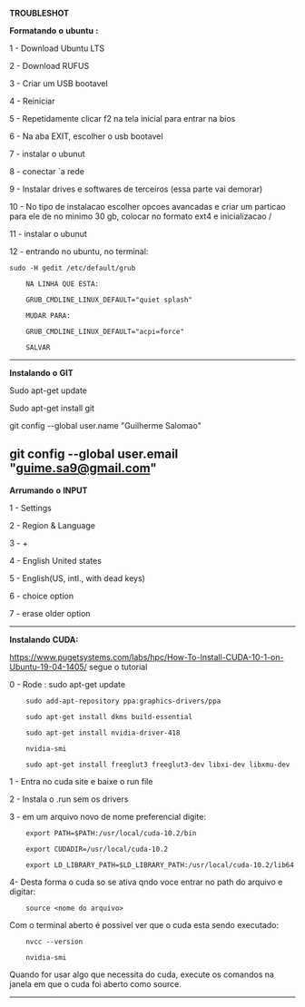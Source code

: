 **TROUBLESHOT**




**Formatando** **o** **ubuntu** **:**


1 - Download Ubuntu LTS

2 - Download RUFUS

3 - Criar um USB bootavel

4 - Reiniciar

5 - Repetidamente clicar f2 na tela inicial para entrar na bios

6 - Na aba EXIT, escolher o usb bootavel

7 - instalar o ubunut

8 - conectar `a rede

9 - Instalar drives e softwares de terceiros  (essa parte vai demorar)


10 - No tipo de instalacao escolher opcoes avancadas e criar um particao para ele de no minimo 30 gb, colocar no formato ext4 e inicializacao /

11 - instalar o ubunut

12 - entrando no ubuntu, no terminal:

	sudo -H gedit /etc/default/grub

		NA LINHA QUE ESTA:

		GRUB_CMDLINE_LINUX_DEFAULT="quiet splash"

		MUDAR PARA:

		GRUB_CMDLINE_LINUX_DEFAULT="acpi=force"

		SALVAR

------------------------------------------------------



**Instalando** **o** **GIT**


Sudo apt-get update 

Sudo apt-get install git

git config --global user.name "Guilherme Salomao" 

git config --global user.email "guime.sa9@gmail.com"
-------------------------------------------------------


**Arrumando** **o** **INPUT**


1 - Settings

2 - Region & Language

3 - +

4 - English United states

5 - English(US, intl., with dead keys)

6 - choice option

7 - erase older option

--------------------------------------------------------


**Instalando** **CUDA:**


https://www.pugetsystems.com/labs/hpc/How-To-Install-CUDA-10-1-on-Ubuntu-19-04-1405/
segue o tutorial


0 - Rode :
		sudo apt-get update

		sudo add-apt-repository ppa:graphics-drivers/ppa

		sudo apt-get install dkms build-essential

		sudo apt-get install nvidia-driver-418
		
		nvidia-smi

		sudo apt-get install freeglut3 freeglut3-dev libxi-dev libxmu-dev

1 -  Entra no cuda site e baixe o run file

2 -  Instala o .run sem os drivers

3 - em um arquivo novo de nome preferencial digite:



		export PATH=$PATH:/usr/local/cuda-10.2/bin

		export CUDADIR=/usr/local/cuda-10.2

		export LD_LIBRARY_PATH=$LD_LIBRARY_PATH:/usr/local/cuda-10.2/lib64


4- Desta forma o cuda so se ativa qndo voce entrar no path do arquivo e digitar:

		source <nome do arquivo>


Com o terminal aberto é possivel ver que o cuda esta sendo executado:

		nvcc --version

		nvidia-smi

Quando for usar algo que necessita do cuda, execute os comandos na janela em que o cuda foi aberto como source.


-----------------------------------------------------------



